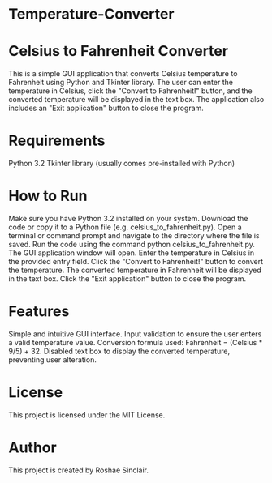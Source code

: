 # Temperature-Converter

# Celsius to Fahrenheit Converter
This is a simple GUI application that converts Celsius temperature to Fahrenheit using Python and Tkinter library. The user can enter the temperature in Celsius, click the "Convert to Fahrenheit!" button, and the converted temperature will be displayed in the text box. The application also includes an "Exit application" button to close the program.

# Requirements
Python 3.2
Tkinter library (usually comes pre-installed with Python)

# How to Run
Make sure you have Python 3.2 installed on your system.
Download the code or copy it to a Python file (e.g. celsius_to_fahrenheit.py).
Open a terminal or command prompt and navigate to the directory where the file is saved.
Run the code using the command python celsius_to_fahrenheit.py.
The GUI application window will open.
Enter the temperature in Celsius in the provided entry field.
Click the "Convert to Fahrenheit!" button to convert the temperature.
The converted temperature in Fahrenheit will be displayed in the text box.
Click the "Exit application" button to close the program.

# Features
Simple and intuitive GUI interface.
Input validation to ensure the user enters a valid temperature value.
Conversion formula used: Fahrenheit = (Celsius * 9/5) + 32.
Disabled text box to display the converted temperature, preventing user alteration.

# License
This project is licensed under the MIT License.

# Author
This project is created by Roshae Sinclair.
